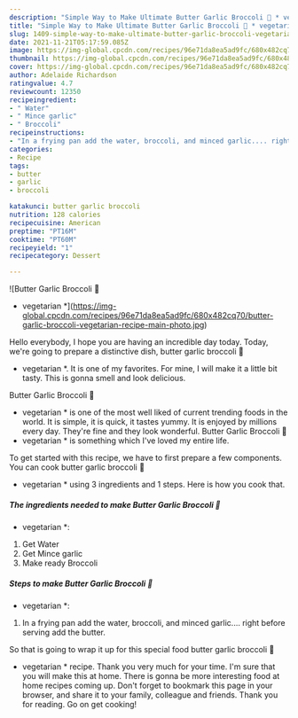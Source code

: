 ```yaml
---
description: "Simple Way to Make Ultimate Butter Garlic Broccoli 🥦 * vegetarian *"
title: "Simple Way to Make Ultimate Butter Garlic Broccoli 🥦 * vegetarian *"
slug: 1409-simple-way-to-make-ultimate-butter-garlic-broccoli-vegetarian
date: 2021-11-21T05:17:59.085Z
image: https://img-global.cpcdn.com/recipes/96e71da8ea5ad9fc/680x482cq70/butter-garlic-broccoli-vegetarian-recipe-main-photo.jpg
thumbnail: https://img-global.cpcdn.com/recipes/96e71da8ea5ad9fc/680x482cq70/butter-garlic-broccoli-vegetarian-recipe-main-photo.jpg
cover: https://img-global.cpcdn.com/recipes/96e71da8ea5ad9fc/680x482cq70/butter-garlic-broccoli-vegetarian-recipe-main-photo.jpg
author: Adelaide Richardson
ratingvalue: 4.7
reviewcount: 12350
recipeingredient:
- " Water"
- " Mince garlic"
- " Broccoli"
recipeinstructions:
- "In a frying pan add the water, broccoli, and minced garlic.... right before serving add the butter."
categories:
- Recipe
tags:
- butter
- garlic
- broccoli

katakunci: butter garlic broccoli 
nutrition: 128 calories
recipecuisine: American
preptime: "PT16M"
cooktime: "PT60M"
recipeyield: "1"
recipecategory: Dessert

---
```



![Butter Garlic Broccoli 🥦
* vegetarian *](https://img-global.cpcdn.com/recipes/96e71da8ea5ad9fc/680x482cq70/butter-garlic-broccoli-vegetarian-recipe-main-photo.jpg)

Hello everybody, I hope you are having an incredible day today. Today, we're going to prepare a distinctive dish, butter garlic broccoli 🥦
* vegetarian *. It is one of my favorites. For mine, I will make it a little bit tasty. This is gonna smell and look delicious.

Butter Garlic Broccoli 🥦
* vegetarian * is one of the most well liked of current trending foods in the world. It is simple, it is quick, it tastes yummy. It is enjoyed by millions every day. They're fine and they look wonderful. Butter Garlic Broccoli 🥦
* vegetarian * is something which I've loved my entire life.




To get started with this recipe, we have to first prepare a few components. You can cook butter garlic broccoli 🥦
* vegetarian * using 3 ingredients and 1 steps. Here is how you cook that.

<!--inarticleads1-->

##### The ingredients needed to make Butter Garlic Broccoli 🥦
* vegetarian *:

1. Get  Water
1. Get  Mince garlic
1. Make ready  Broccoli




<!--inarticleads2-->

##### Steps to make Butter Garlic Broccoli 🥦
* vegetarian *:

1. In a frying pan add the water, broccoli, and minced garlic.... right before serving add the butter.




So that is going to wrap it up for this special food butter garlic broccoli 🥦
* vegetarian * recipe. Thank you very much for your time. I'm sure that you will make this at home. There is gonna be more interesting food at home recipes coming up. Don't forget to bookmark this page in your browser, and share it to your family, colleague and friends. Thank you for reading. Go on get cooking!
